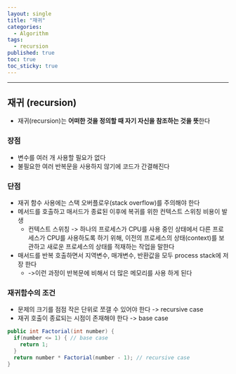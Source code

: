 ```yaml
---
layout: single
title: "재귀"
categories:
  - Algorithm
tags:
  - recursion
published: true
toc: true
toc_sticky: true
---
```

----

## 재귀 (recursion)
- 재귀(recursion)는 **어떠한 것을 정의할 때 자기 자신을 참조하는 것을 뜻**한다

### 장점
- 변수를 여러 개 사용할 필요가 없다
- 불필요한 여러 반복문을 사용하지 않기에 코드가 간결해진다

### 단점
- 재귀 함수 사용에는 스택 오버플로우(stack overflow)를 주의해야 한다
- 메서드를 호출하고 매서드가 종료된 이후에 복귀를 위한 컨텍스트 스위칭 비용이 발생
	- 컨텍스트 스위칭  -> 하나의 프로세스가 CPU를 사용 중인 상태에서 다른 프로세스가 CPU를 사용하도록 하기 위해, 이전의 프로세스의 상태(context)를 보관하고 새로운 프로세스의 상태를 적재하는 작업을 말한다
- 매서드를 반복 호출하면서 지역변수, 매개변수, 반환값을 모두 process stack에 저장 한다
	- ->이런 과정이 반복문에 비해서 더 많은 메모리를 사용 하게 된다

### 재귀함수의 조건
- 문제의 크기를 점점 작은 단위로 쪼갤 수 있어야 한다 -> recursive case
- 재귀 호출이 종료되는 시점이 존재해야 한다 -> base case

```java
public int Factorial(int number) {
  if(number <= 1) { // base case
    return 1;
  }
  return number * Factorial(number - 1); // recursive case
}
```